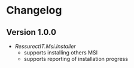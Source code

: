 # Changelog

## Version 1.0.0

- *RessurectIT.Msi.Installer*
   - supports installing others MSI
   - supports reporting of installation progress
